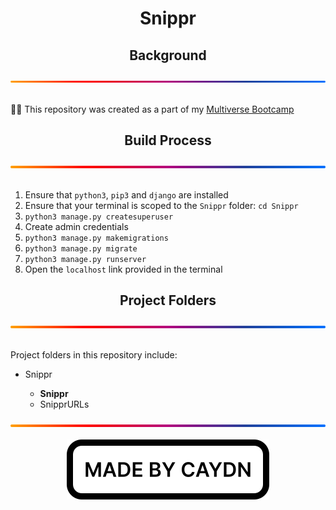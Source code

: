<h1 align="center">Snippr</h1>
<div align="center">
  <h2>Background</h2>
  <img src="./img/gradient.svg" alt="A gradient separator used to distinguish sections of the page" draggable="false"
    style="max-width: 100%;" title="Gradient Separator">
</div>
<br>
<p>
  👨‍💻 This repository was created as a part of my <a href="https://www.multiverse.io/en-GB/programmes/software-engineering" draggable="false">Multiverse Bootcamp</a>
</p>
<div align="center">
  <h2>Build Process</h2>
  <img src="./img/gradient.svg" alt="A gradient separator used to distinguish sections of the page" draggable="false"
    style="max-width: 100%;" title="Gradient Separator">
</div>
<br>
<ol>
  <li>Ensure that <code>python3</code>, <code>pip3</code> and <code>django</code> are installed</li>
  <li>Ensure that your terminal is scoped to the <code>Snippr</code> folder: <code>cd Snippr</code></li>
  <li><code>python3 manage.py createsuperuser</code></li>
  <li>Create admin credentials</li>
  <li><code>python3 manage.py makemigrations</code></li>
  <li><code>python3 manage.py migrate</code></li>
  <li><code>python3 manage.py runserver</code></li>
  <li>Open the <code>localhost</code> link provided in the terminal</li>
</ol>
<div align="center">
  <h2>Project Folders</h2>
  <img src="./img/gradient.svg" alt="A gradient separator used to distinguish sections of the page" draggable="false"
    style="max-width: 100%;" title="Gradient Separator">
</div>
<br>
<p>
  Project folders in this repository include:
  <ul>
    <li>Snippr</li>
      <ul>
        <li><strong>Snippr</strong></li>
        <li>SnipprURLs</li>
      </ul>
  </ul>
</p>
<div align="center">
  <img src="./img/gradient.svg" alt="A gradient separator used to distinguish sections of the page" draggable="false"
    style="max-width: 100%;" title="Gradient Separator">
</div>
<br>
<div align="center">
  <img src="./img/madebycaydn.svg" alt="A badge showing that this was 'Made by Caydn'" draggable="false"
    title="Made by Caydn">
</div>